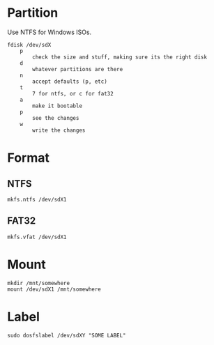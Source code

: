 # Partition

Use NTFS for Windows ISOs.

```
fdisk /dev/sdX
    p
        check the size and stuff, making sure its the right disk
    d
        whatever partitions are there
    n
        accept defaults (p, etc)
    t
        7 for ntfs, or c for fat32
    a
        make it bootable
    p
        see the changes
    w
        write the changes
```


# Format

## NTFS

```
mkfs.ntfs /dev/sdX1
```

## FAT32

```
mkfs.vfat /dev/sdX1
```


# Mount

```
mkdir /mnt/somewhere
mount /dev/sdX1 /mnt/somewhere
```


# Label

```
sudo dosfslabel /dev/sdXY "SOME LABEL"
```
